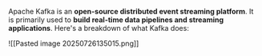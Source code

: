 Apache Kafka is an **open-source distributed event streaming platform**. It is primarily used to **build real-time data pipelines and streaming applications**. Here's a breakdown of what Kafka does:

![[Pasted image 20250726135015.png]]
